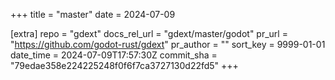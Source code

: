 +++
title = "master"
date = 2024-07-09

[extra]
repo = "gdext"
docs_rel_url = "gdext/master/godot"
pr_url = "https://github.com/godot-rust/gdext"
pr_author = ""
sort_key = 9999-01-01
date_time = 2024-07-09T17:57:30Z
commit_sha = "79edae358e224225248f0f6f7ca3727130d22fd5"
+++


